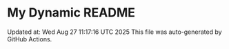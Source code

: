 # My Dynamic README
Updated at: Wed Aug 27 11:17:16 UTC 2025
This file was auto-generated by GitHub Actions.
